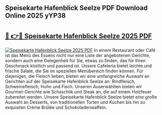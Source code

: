 ## Speisekarte Hafenblick Seelze PDF Download Online 2025 yYP38

# <h2><a href="http://gc6edxf.nevu.top/?p=Speisekarte+Hafenblick+Seelze">🔗 👉🔴 Speisekarte Hafenblick Seelze 2025 PDF</a></h2>

[![Speisekarte Hafenblick Seelze 2025 PDF](https://i.imgur.com/dBaPXMq.png)](http://gc6edxf.nevu.top/?p=Speisekarte+Hafenblick+Seelze)
In einem Restaurant oder Café ist das Menü des Essens nicht nur eine Liste der angebotenen Gerichte, sondern auch eine Gelegenheit für Sie, etwas zu finden, das für Ihren Geschmack köstlich und passend ist. Unsere Cafeteria bietet leichte und frische Salate, die Sie im speziellen Menübereich finden können. Für diejenigen, die Fleisch lieben, bieten wir eine umfangreiche Auswahl an Gerichten auf der Speisekarte Hafenblick Seelze an: Rindfleisch, Schweinefleisch, Huhn und Fisch. Unseren Auserwählten bieten wir Gourmet-Gerichte wie Schaschlik und Steak an, die auf einem Holzfeuer zubereitet werden. Unsere Speisekarte Hafenblick Seelze bietet eine große Auswahl an Desserts, von traditionellen Torten und Kuchen bis hin zu exquisiten Crème Brûlée und Schokoladenwaffeln.
